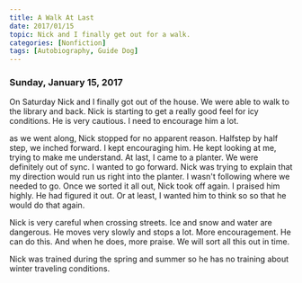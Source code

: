 ```yaml
---
title: A Walk At Last
date: 2017/01/15
topic: Nick and I finally get out for a walk.
categories: [Nonfiction]
tags: [Autobiography, Guide Dog]
---
```


### Sunday, January 15, 2017

On Saturday Nick and I finally got out of the house. We were able to walk to the library and back. Nick is starting to get a really good feel for icy conditions. He is very cautious. I need to encourage him a lot.

as we went along, Nick stopped for no apparent reason. Halfstep by half step, we inched forward. I kept encouraging him. He kept looking at me, trying to make me understand. At last, I came to a planter. We were definitely out of sync. I wanted to go forward. Nick was trying to explain that my direction would run us right into the planter. I wasn't following where we needed to go. Once we sorted it all out, Nick took off again. I praised him highly. He had figured it out. Or at least, I wanted him to think so so that he would do that again.

Nick is very careful when crossing streets. Ice and snow and water are dangerous. He moves very slowly and stops a lot. More encouragement. He can do this. And when he does, more praise. We will sort all this out in time.

Nick was trained during the spring and summer so he has no training about winter traveling conditions.